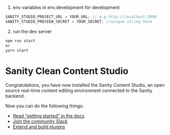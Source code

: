 1. env variables in env.development for development

```javascript
SANITY_STUDIO_PROJECT_URL = YOUR_URL; // e.g http://localhost:3000
SANITY_STUDIO_PREVIEW_SECRET = YOUR_SECRET; //unique string here
```

2. run the dev server

```bash
npm run start
or
yarn start
```

# Sanity Clean Content Studio

Congratulations, you have now installed the Sanity Content Studio, an open source real-time content editing environment connected to the Sanity backend.

Now you can do the following things:

- [Read “getting started” in the docs](https://www.sanity.io/docs/introduction/getting-started?utm_source=readme)
- [Join the community Slack](https://slack.sanity.io/?utm_source=readme)
- [Extend and build plugins](https://www.sanity.io/docs/content-studio/extending?utm_source=readme)
